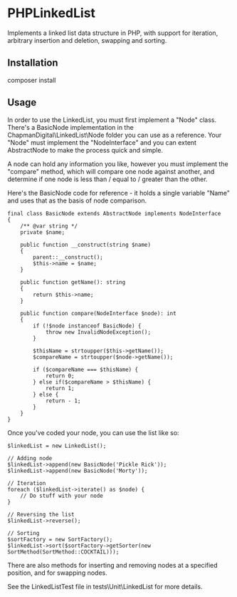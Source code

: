 # PHPLinkedList
Implements a linked list data structure in PHP, with support for iteration, arbitrary insertion and deletion, 
swapping and sorting.

## Installation
composer install

## Usage
In order to use the LinkedList, you must first implement a "Node" class.  There's a BasicNode implementation
in the ChapmanDigital\LinkedList\Node folder you can use as a reference.  Your "Node" must implement
the "NodeInterface" and you can extent AbstractNode to make the process quick and simple.

A node can hold any information you like, however you must implement the "compare" method, which 
will compare one node against another, and determine if one node is less than / equal to / greater than the
other.

Here's the BasicNode code for reference - it holds a single variable "Name" and uses
that as the basis of node comparison.

```
final class BasicNode extends AbstractNode implements NodeInterface
{
    /** @var string */
    private $name;

    public function __construct(string $name)
    {
        parent::__construct();
        $this->name = $name;
    }

    public function getName(): string
    {
        return $this->name;
    }

    public function compare(NodeInterface $node): int
    {
        if (!$node instanceof BasicNode) {
            throw new InvalidNodeException();
        }

        $thisName = strtoupper($this->getName());
        $compareName = strtoupper($node->getName());

        if ($compareName === $thisName) {
            return 0;
        } else if($compareName > $thisName) {
            return 1;
        } else {
            return - 1;
        }
    }
}
```

Once you've coded your node, you can use the list like so:

```
$linkedList = new LinkedList();

// Adding node
$linkedList->append(new BasicNode('Pickle Rick'));
$linkedList->append(new BasicNode('Morty'));

// Iteration
foreach ($linkedList->iterate() as $node) {
    // Do stuff with your node
}

// Reversing the list
$linkedList->reverse();

// Sorting
$sortFactory = new SortFactory();
$linkedList->sort($sortFactory->getSorter(new SortMethod(SortMethod::COCKTAIL)));
```

There are also methods for inserting and removing nodes at a specified position, and for swapping nodes.

See the LinkedListTest file in tests\Unit\LinkedList for more details.

